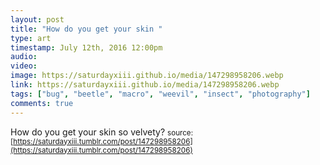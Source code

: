 ```yaml
---
layout: post
title: "How do you get your skin "
type: art
timestamp: July 12th, 2016 12:00pm
audio: 
video: 
image: https://saturdayxiii.github.io/media/147298958206.webp
link: https://saturdayxiii.github.io/media/147298958206.webp
tags: ["bug", "beetle", "macro", "weevil", "insect", "photography"]
comments: true
---
```

How do you get your skin so velvety?
<small>source: [https://saturdayxiii.tumblr.com/post/147298958206](https://saturdayxiii.tumblr.com/post/147298958206)</small>